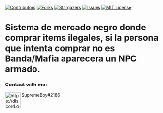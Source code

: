 [![Contributors][contributors-shield]][contributors-url]
[![Forks][forks-shield]][forks-url]
[![Stargazers][stars-shield]][stars-url]
[![Issues][issues-shield]][issues-url]
[![MIT License][license-shield]][license-url]

# Sistema de mercado negro donde comprar items ilegales, si la persona que intenta comprar no es Banda/Mafia aparecera un NPC armado.

### Contact with me:

<img align="left" alt="https://discord.gg/eBpmkW6e5j" width="50px" src="https://logodownload.org/wp-content/uploads/2017/11/discord-logo-2-1.png" />
SupremeBoy#2186


<br />



<!-- MARKDOWN LINKS & IMAGES -->
<!-- https://www.markdownguide.org/basic-syntax/#reference-style-links -->
[contributors-shield]: https://img.shields.io/github/contributors/SupremeBoy92/esx_sup_blackmarket.svg?style=for-the-badge
[contributors-url]: https://github.com/SupremeBoy92/esx_sup_blackmarket/graphs/contributors
[forks-shield]: https://img.shields.io/github/forks/SupremeBoy92/esx_sup_blackmarket.svg?style=for-the-badge
[forks-url]: https://github.com/SupremeBoy92/esx_sup_blackmarket/network/members
[stars-shield]: https://img.shields.io/github/stars/SupremeBoy92/esx_sup_blackmarket.svg?style=for-the-badge
[stars-url]: https://github.com/SupremeBoy92/esx_sup_blackmarket/stargazers
[issues-shield]: https://img.shields.io/github/issues/SupremeBoy92/esx_sup_blackmarket.svg?style=for-the-badge
[issues-url]: https://github.com/SupremeBoy92/esx_sup_blackmarket/issues
[license-shield]: https://img.shields.io/github/license/SupremeBoy92/esx_sup_blackmarket.svg?style=for-the-badge
[license-url]: https://github.com/SupremeBoy92/esx_sup_blackmarket/blob/master/LICENSE.txt
